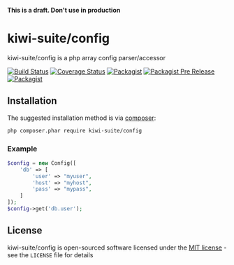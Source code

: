 **This is a draft. Don't use in production**

# kiwi-suite/config

kiwi-suite/config is a php array config parser/accessor

[![Build Status](https://travis-ci.org/kiwi-suite/config.svg?branch=master)](https://travis-ci.org/kiwi-suite/config)
[![Coverage Status](https://coveralls.io/repos/github/kiwi-suite/config/badge.svg?branch=develop)](https://coveralls.io/github/kiwi-suite/config?branch=develop)
[![Packagist](https://img.shields.io/packagist/v/kiwi-suite/config.svg)](https://packagist.org/packages/kiwi-suite/config)
[![Packagist Pre Release](https://img.shields.io/packagist/vpre/kiwi-suite/config.svg)](https://packagist.org/packages/kiwi-suite/config)
[![Packagist](https://img.shields.io/packagist/l/kiwi-suite/config.svg)](https://packagist.org/packages/kiwi-suite/config)

## Installation

The suggested installation method is via [composer](https://getcomposer.org/):

```sh
php composer.phar require kiwi-suite/config
```

### Example

```php
$config = new Config([
    'db' => [
        'user' => "myuser",
        'host' => "myhost",
        'pass' => "mypass",
    ]
]);
$config->get('db.user');

```

## License

kiwi-suite/config is open-sourced software licensed under the [MIT license](http://opensource.org/licenses/MIT) - see the `LICENSE` file for details
